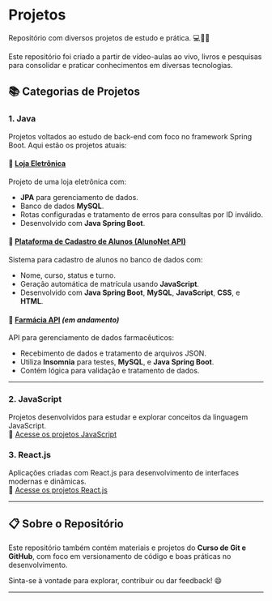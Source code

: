 # Projetos  
Repositório com diversos projetos de estudo e prática. 💻👩‍💻  

Este repositório foi criado a partir de vídeo-aulas ao vivo, livros e pesquisas para consolidar e praticar conhecimentos em diversas tecnologias.

## 📚 Categorias de Projetos  

### 1. **Java**  
Projetos voltados ao estudo de back-end com foco no framework Spring Boot. Aqui estão os projetos atuais:  

#### 🔹 [Loja Eletrônica](https://github.com/matheus258/New-Projetos/tree/main/Projects%20Java/eletronico)  
Projeto de uma loja eletrônica com:  
- **JPA** para gerenciamento de dados.  
- Banco de dados **MySQL**.  
- Rotas configuradas e tratamento de erros para consultas por ID inválido.  
- Desenvolvido com **Java Spring Boot**.  

#### 🔹 [Plataforma de Cadastro de Alunos (AlunoNet API)](https://github.com/matheus258/New-Projetos/tree/main/Projects%20Java/alunonet-api)  
Sistema para cadastro de alunos no banco de dados com:  
- Nome, curso, status e turno.  
- Geração automática de matrícula usando **JavaScript**.  
- Desenvolvido com **Java Spring Boot**, **MySQL**, **JavaScript**, **CSS**, e **HTML**.  

#### 🔹 [Farmácia API](https://github.com/matheus258/New-Projetos/tree/main/Projects%20Java/FamaciaApi) *(em andamento)*  
API para gerenciamento de dados farmacêuticos:  
- Recebimento de dados e tratamento de arquivos JSON.  
- Utiliza **Insomnia** para testes, **MySQL**, e **Java Spring Boot**.  
- Contém lógica para validação e tratamento de dados.  

---

### 2. **JavaScript**  
Projetos desenvolvidos para estudar e explorar conceitos da linguagem JavaScript.  
🔗 [Acesse os projetos JavaScript](https://github.com/matheus258/New-Projetos/tree/main/Projects%20JavaScript)  

### 3. **React.js**  
Aplicações criadas com React.js para desenvolvimento de interfaces modernas e dinâmicas.  
🔗 [Acesse os projetos React.js](https://github.com/matheus258/New-Projetos/tree/main/Project-React)  

---

## 📋 Sobre o Repositório  
Este repositório também contém materiais e projetos do **Curso de Git e GitHub**, com foco em versionamento de código e boas práticas no desenvolvimento.

Sinta-se à vontade para explorar, contribuir ou dar feedback! 😄  

---
